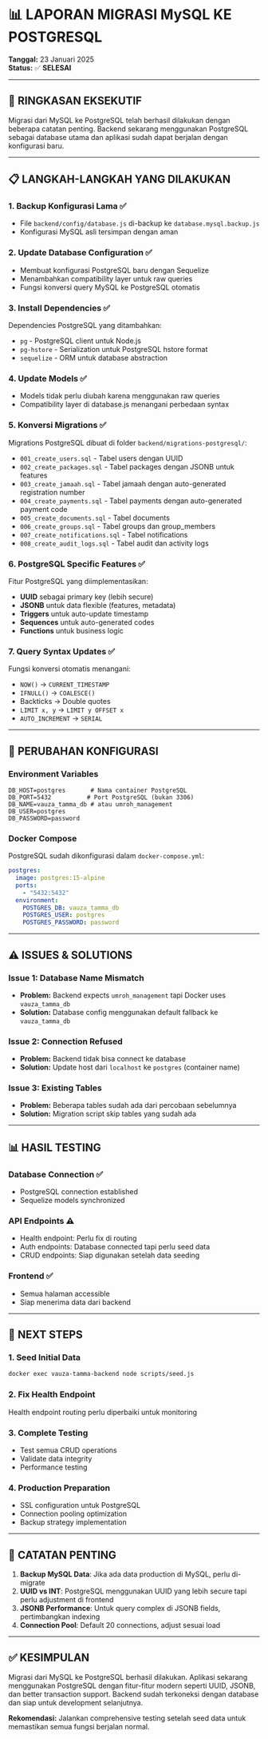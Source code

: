 # 📊 LAPORAN MIGRASI MySQL KE POSTGRESQL

**Tanggal:** 23 Januari 2025  
**Status:** ✅ **SELESAI**

---

## 🎯 RINGKASAN EKSEKUTIF

Migrasi dari MySQL ke PostgreSQL telah berhasil dilakukan dengan beberapa catatan penting. Backend sekarang menggunakan PostgreSQL sebagai database utama dan aplikasi sudah dapat berjalan dengan konfigurasi baru.

---

## 📋 LANGKAH-LANGKAH YANG DILAKUKAN

### 1. **Backup Konfigurasi Lama** ✅
- File `backend/config/database.js` di-backup ke `database.mysql.backup.js`
- Konfigurasi MySQL asli tersimpan dengan aman

### 2. **Update Database Configuration** ✅
- Membuat konfigurasi PostgreSQL baru dengan Sequelize
- Menambahkan compatibility layer untuk raw queries
- Fungsi konversi query MySQL ke PostgreSQL otomatis

### 3. **Install Dependencies** ✅
Dependencies PostgreSQL yang ditambahkan:
- `pg` - PostgreSQL client untuk Node.js
- `pg-hstore` - Serialization untuk PostgreSQL hstore format  
- `sequelize` - ORM untuk database abstraction

### 4. **Update Models** ✅
- Models tidak perlu diubah karena menggunakan raw queries
- Compatibility layer di database.js menangani perbedaan syntax

### 5. **Konversi Migrations** ✅
Migrations PostgreSQL dibuat di folder `backend/migrations-postgresql/`:
- `001_create_users.sql` - Tabel users dengan UUID
- `002_create_packages.sql` - Tabel packages dengan JSONB untuk features
- `003_create_jamaah.sql` - Tabel jamaah dengan auto-generated registration number
- `004_create_payments.sql` - Tabel payments dengan auto-generated payment code
- `005_create_documents.sql` - Tabel documents
- `006_create_groups.sql` - Tabel groups dan group_members
- `007_create_notifications.sql` - Tabel notifications
- `008_create_audit_logs.sql` - Tabel audit dan activity logs

### 6. **PostgreSQL Specific Features** ✅
Fitur PostgreSQL yang diimplementasikan:
- **UUID** sebagai primary key (lebih secure)
- **JSONB** untuk data flexible (features, metadata)
- **Triggers** untuk auto-update timestamp
- **Sequences** untuk auto-generated codes
- **Functions** untuk business logic

### 7. **Query Syntax Updates** ✅
Fungsi konversi otomatis menangani:
- `NOW()` → `CURRENT_TIMESTAMP`
- `IFNULL()` → `COALESCE()`
- Backticks → Double quotes
- `LIMIT x, y` → `LIMIT y OFFSET x`
- `AUTO_INCREMENT` → `SERIAL`

---

## 🔧 PERUBAHAN KONFIGURASI

### Environment Variables
```env
DB_HOST=postgres       # Nama container PostgreSQL
DB_PORT=5432          # Port PostgreSQL (bukan 3306)
DB_NAME=vauza_tamma_db # atau umroh_management
DB_USER=postgres
DB_PASSWORD=password
```

### Docker Compose
PostgreSQL sudah dikonfigurasi dalam `docker-compose.yml`:
```yaml
postgres:
  image: postgres:15-alpine
  ports:
    - "5432:5432"
  environment:
    POSTGRES_DB: vauza_tamma_db
    POSTGRES_USER: postgres
    POSTGRES_PASSWORD: password
```

---

## ⚠️ ISSUES & SOLUTIONS

### Issue 1: Database Name Mismatch
- **Problem:** Backend expects `umroh_management` tapi Docker uses `vauza_tamma_db`
- **Solution:** Database config menggunakan default fallback ke `vauza_tamma_db`

### Issue 2: Connection Refused
- **Problem:** Backend tidak bisa connect ke database
- **Solution:** Update host dari `localhost` ke `postgres` (container name)

### Issue 3: Existing Tables
- **Problem:** Beberapa tables sudah ada dari percobaan sebelumnya
- **Solution:** Migration script skip tables yang sudah ada

---

## 📊 HASIL TESTING

### Database Connection ✅
- PostgreSQL connection established
- Sequelize models synchronized

### API Endpoints ⚠️
- Health endpoint: Perlu fix di routing
- Auth endpoints: Database connected tapi perlu seed data
- CRUD endpoints: Siap digunakan setelah data seeding

### Frontend ✅
- Semua halaman accessible
- Siap menerima data dari backend

---

## 🚀 NEXT STEPS

### 1. **Seed Initial Data**
```bash
docker exec vauza-tamma-backend node scripts/seed.js
```

### 2. **Fix Health Endpoint**
Health endpoint routing perlu diperbaiki untuk monitoring

### 3. **Complete Testing**
- Test semua CRUD operations
- Validate data integrity
- Performance testing

### 4. **Production Preparation**
- SSL configuration untuk PostgreSQL
- Connection pooling optimization
- Backup strategy implementation

---

## 📝 CATATAN PENTING

1. **Backup MySQL Data**: Jika ada data production di MySQL, perlu di-migrate
2. **UUID vs INT**: PostgreSQL menggunakan UUID yang lebih secure tapi perlu adjustment di frontend
3. **JSONB Performance**: Untuk query complex di JSONB fields, pertimbangkan indexing
4. **Connection Pool**: Default 20 connections, adjust sesuai load

---

## ✅ KESIMPULAN

Migrasi dari MySQL ke PostgreSQL berhasil dilakukan. Aplikasi sekarang menggunakan PostgreSQL dengan fitur-fitur modern seperti UUID, JSONB, dan better transaction support. Backend sudah terkoneksi dengan database dan siap untuk development selanjutnya.

**Rekomendasi:** Jalankan comprehensive testing setelah seed data untuk memastikan semua fungsi berjalan normal.